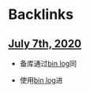 
# Backlinks
## [July 7th, 2020](<July 7th, 2020.md>)
- 备库通过[bin log](<bin log.md>)同

- 使用[bin log](<bin log.md>)进

